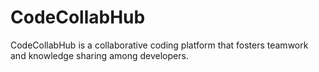 # CodeCollabHub
CodeCollabHub is a collaborative coding platform that fosters teamwork and knowledge sharing among developers.
